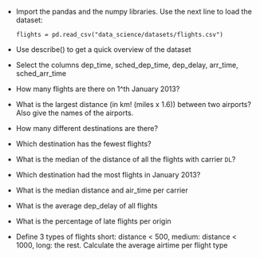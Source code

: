 - Import the pandas and the numpy libraries. Use the next line to load the dataset: 

     `flights = pd.read_csv("data_science/datasets/flights.csv")`

- Use describe() to get a quick overview of the dataset
- Select the columns dep_time, sched_dep_time, dep_delay, arr_time, sched_arr_time
- How many flights are there on 1^th January 2013?
- What is the largest distance (in km! (miles x 1.6)) between two airports? Also give the names of the airports.
- How many different destinations are there?
- Which destination has the fewest flights?
- What is the median of the distance of all the flights with carrier `DL`?
- Which destination had the most flights in January 2013?
- What is the median distance and air_time per carrier
- What is the average dep_delay of all flights
- What is the percentage of late flights per origin
- Define 3 types of flights short: distance < 500, medium: distance < 1000, long: the rest. Calculate the average airtime per flight type
